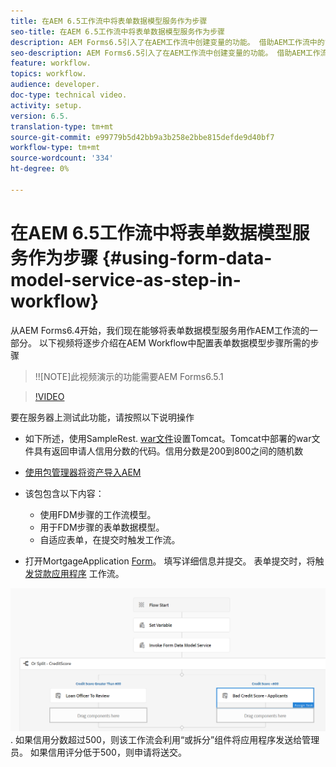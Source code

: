 ```yaml
---
title: 在AEM 6.5工作流中将表单数据模型服务作为步骤
seo-title: 在AEM 6.5工作流中将表单数据模型服务作为步骤
description: AEM Forms6.5引入了在AEM工作流中创建变量的功能。 借助AEM工作流中的“调用表单数据模型服务”这一新功能，已变得非常简单。 以下视频将指导您完成在AEM工作流中使用调用表单数据模型服务所涉及的步骤。
seo-description: AEM Forms6.5引入了在AEM工作流中创建变量的功能。 借助AEM工作流中的“调用表单数据模型服务”这一新功能，已变得非常简单。 以下视频将指导您完成在AEM工作流中使用调用表单数据模型服务所涉及的步骤。
feature: workflow.
topics: workflow.
audience: developer.
doc-type: technical video.
activity: setup.
version: 6.5.
translation-type: tm+mt
source-git-commit: e99779b5d42bb9a3b258e2bbe815defde9d40bf7
workflow-type: tm+mt
source-wordcount: '334'
ht-degree: 0%

---
```



# 在AEM 6.5工作流中将表单数据模型服务作为步骤 {#using-form-data-model-service-as-step-in-workflow}

从AEM Forms6.4开始，我们现在能够将表单数据模型服务用作AEM工作流的一部分。 以下视频将逐步介绍在AEM Workflow中配置表单数据模型步骤所需的步骤

>!![NOTE]此视频演示的功能需要AEM Forms6.5.1


>[!VIDEO](https://video.tv.adobe.com/v/28145?quality=9&learn=on)

要在服务器上测试此功能，请按照以下说明操作

* 如下所述，使用SampleRest. [war文件](https://helpx.adobe.com/experience-manager/kt/forms/using/preparing-datasource-for-form-data-model-tutorial-use.html)设置Tomcat。Tomcat中部署的war文件具有返回申请人信用分数的代码。信用分数是200到800之间的随机数

* [ 使用包管理器将资产导入AEM](assets/aem65-loanapplication.zip)
* 该包包含以下内容：

   * 使用FDM步骤的工作流模型。
   * 用于FDM步骤的表单数据模型。
   * 自适应表单，在提交时触发工作流。
* 打开MortgageApplication [Form](http://localhost:4502/content/dam/formsanddocuments/loanapplication/jcr:content?wcmmode=disabled)。 填写详细信息并提交。 表单提交时，将触 [发贷款应用程序](http://http://localhost:4502/editor.html/conf/global/settings/workflow/models/LoanApplication2.html) 工作流。

![ workflow ](assets/invokefdm651.PNG).
如果信用分数超过500，则该工作流会利用“或拆分”组件将应用程序发送给管理员。 如果信用评分低于500，则申请将送交。
